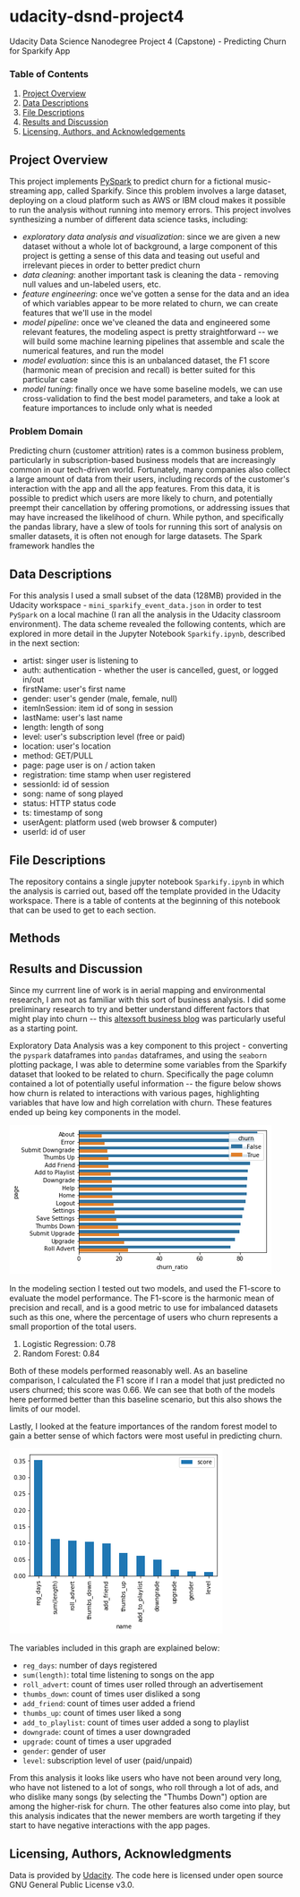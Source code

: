 # udacity-dsnd-project4
Udacity Data Science Nanodegree Project 4 (Capstone) - Predicting Churn for Sparkify App

### Table of Contents

1. [Project Overview](#overview)
2. [Data Descriptions](#data)
3. [File Descriptions](#files)
4. [Results and Discussion](#results)
5. [Licensing, Authors, and Acknowledgements](#licensing)


## Project Overview<a name="overview"></a>

This project implements [PySpark](https://spark.apache.org/docs/latest/api/python/index.html) to predict churn for a fictional music-streaming app, called Sparkify. Since this problem involves a large dataset, deploying on a cloud platform such as AWS or IBM cloud makes it possible to run the analysis without running into memory errors. This project involves synthesizing a number of different data science tasks, including:
 - *exploratory data analysis and visualization*: since we are given a new dataset without a whole lot of background, a large component of this project is getting a sense of this data and teasing out useful and irrelevant pieces in order to better predict churn
 - *data cleaning*: another important task is cleaning the data - removing null values and un-labeled users, etc.
 - *feature engineering*: once we've gotten a sense for the data and an idea of which variables appear to be more related to churn, we can create features that we'll use in the model
 - *model pipeline*: once we've cleaned the data and engineered some relevant features, the modeling aspect is pretty straightforward -- we will build some machine learning pipelines that assemble and scale the numerical features, and run the model
 - *model evaluation*: since this is an unbalanced dataset, the F1 score (harmonic mean of precision and recall) is better suited for this particular case
 - *model tuning*: finally once we have some baseline models, we can use cross-validation to find the best model parameters, and take a look at feature importances to include only what is needed 

### Problem Domain 

Predicting churn (customer attrition) rates is a common business problem, particularly in subscription-based business models that are increasingly common in our tech-driven world. Fortunately, many companies also collect a large amount of data from their users, including records of the customer's interaction with the app and all the app features. From this data, it is possible to predict which users are more likely to churn, and potentially preempt their cancellation by offering promotions, or addressing issues that may have increased the likelihood of churn. While python, and specifically the pandas library, have a slew of tools for running this sort of analysis on smaller datasets, it is often not enough for large datasets. The Spark framework handles the 

## Data Descriptions <a name="data"></a>
  
For this analysis I used a small subset of the data (128MB) provided in the Udacity workspace - `mini_sparkify_event_data.json` in order to test `PySpark` on a local machine (I ran all the analysis in the Udacity classroom environment). The data scheme revealed the following contents, which are explored in more detail in the Jupyter Notebook `Sparkify.ipynb`, described in the next section:
  
  - artist: singer user is listening to
  - auth: authentication - whether the user is cancelled, guest, or logged in/out
  - firstName: user's first name
  - gender: user's gender (male, female, null)
  - itemInSession: item id of song in session 
  - lastName: user's last name
  - length: length of song 
  - level: user's subscription level (free or paid)
  - location: user's location
  - method: GET/PULL 
  - page: page user is on / action taken
  - registration: time stamp when user registered 
  - sessionId: id of session
  - song: name of song played
  - status: HTTP status code 
  - ts: timestamp of song
  - userAgent: platform used (web browser & computer)
  - userId: id of user

## File Descriptions <a name="files"></a>

The repository contains a single jupyter notebook `Sparkify.ipynb` in which the analysis is carried out, based off the template provided in the Udacity workspace. There is a table of contents at the beginning of this notebook that can be used to get to each section.

## Methods



## Results and Discussion<a name="results"></a>

Since my currrent line of work is in aerial mapping and environmental research, I am not as familiar with this sort of business analysis. I did some preliminary research to try and better understand different factors that might play into churn -- this [altexsoft business blog](https://www.altexsoft.com/blog/business/customer-churn-prediction-for-subscription-businesses-using-machine-learning-main-approaches-and-models/) was particularly useful as a starting point. 

Exploratory Data Analysis was a key component to this project - converting the `pyspark` dataframes into `pandas` dataframes, and using the `seaborn` plotting package, I was able to determine some variables from the Sparkify dataset that looked to be related to churn. Specifically the page column contained a lot of potentially useful information -- the figure below shows how churn is related to interactions with various pages, highlighting variables that have low and high correlation with churn. These features ended up being key components in the model. 

![Page Interactions v. Churn](page_feature_v_churn.png)

In the modeling section I tested out two models, and used the F1-score to evaluate the model performance. The F1-score is the harmonic mean of precision and recall, and is a good metric to use for imbalanced datasets such as this one, where the percentage of users who churn represents a small proportion of the total users. 

1. Logistic Regression: 0.78
2. Random Forest: 0.84

Both of these models performed reasonably well. As an baseline comparison, I calculated the F1 score if I ran a model that just predicted no users churned; this score was 0.66. We can see that both of the models here performed better than this baseline scenario, but this also shows the limits of our model. 

Lastly, I looked at the feature importances of the random forest model to gain a better sense of which factors were most useful in predicting churn.  

![Random Forest Feature Importances](rf_feature_importance.png)

The variables included in this graph are explained below:
- `reg_days`: number of days registered
- `sum(length)`: total time listening to songs on the app
- `roll_advert`: count of times user rolled through an advertisement
- `thumbs_down`: count of times user disliked a song
- `add_friend`: count of times user added a friend
- `thumbs_up`: count of times user liked a song
- `add_to_playlist`: count of times user added a song to playlist
- `downgrade`: count of times a user downgraded
- `upgrade`: count of times a user upgraded
- `gender`: gender of user
- `level`: subscription level of user (paid/unpaid)

From this analysis it looks like users who have not been around very long, who have not listened to a lot of songs, who roll through a lot of ads, and who dislike many songs (by selecting the "Thumbs Down") option are among the higher-risk for churn. The other features also come into play, but this analysis indicates that the newer members are worth targeting if they start to have negative interactions with the app pages.

## Licensing, Authors, Acknowledgments <a name="licensing"></a>
Data is provided by [Udacity](https://www.udacity.com/). The code here is licensed under open source GNU General Public License v3.0.
